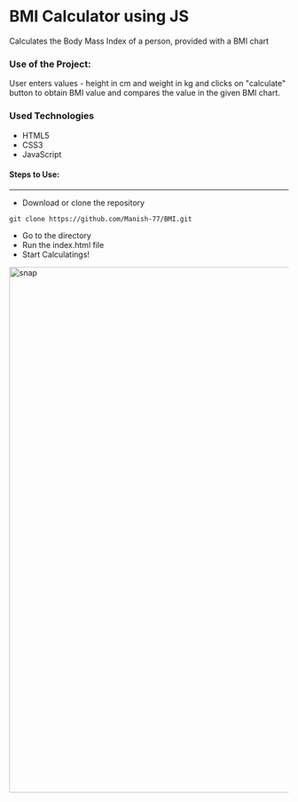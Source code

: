 <h1>BMI Calculator using JS</h1>

<p>Calculates the Body Mass Index of a person, provided with a BMI chart</p>

### Use of the Project:

<p>User enters values - height in cm and weight in kg and clicks on "calculate" button to obtain BMI value and compares the value in the given BMI chart.</p>

<h3>Used Technologies</h3>
<ul>
  <li>HTML5</li>
  <li>CSS3</li>
  <li>JavaScript</li>
</ul>

#### Steps to Use:

---

- Download or clone the repository

```
git clone https://github.com/Manish-77/BMI.git
```

- Go to the directory
- Run the index.html file
- Start Calculatings!

<img width="946" alt="snap" src="https://github.com/Manish-77/BMI/assets/107017119/e2f2eb48-5a68-4b4d-8ebe-91ad595c7639">

